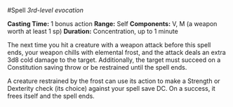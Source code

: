 #Spell
*3rd-level evocation*

**Casting Time:** 1 bonus action
**Range:** Self
**Components:** V, M (a weapon worth at least 1 sp)
**Duration:** Concentration, up to 1 minute

The next time you hit a creature with a weapon attack before this spell ends, your weapon chills with elemental frost, and the attack deals an extra 3d8 cold damage to the target. Additionally, the target must succeed on a Constitution saving throw or be restrained until the spell ends.

A creature restrained by the frost can use its action to make a Strength or Dexterity check (its choice) against your spell save DC. On a success, it frees itself and the spell ends.